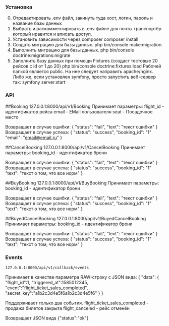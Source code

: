### Установка
0. Отредактировать .env файл, закинуть туда хост, логин, пароль и название базы данных
1. Выбрать и раскомментировать в .env файле для почты транспортёр который нравится и вписать доступ.
2. Установить зависимости через composer
	composer install
3. Создать миграцию для базы данных.
	php bin/console make:migration
4. Выполнить миграцию для базы данных.
	php bin/console doctrine:migrations:migrate
5. Заполнить базу данных при помощи Fixtures (создаст тестовые 20 рейсов с id от 1 до 20)
	php bin/console doctrine:fixtures:load
Рабочей папкой является public. На нее следует направить apache/nginx. Либо же, если установлен symfony, просто запустить веб-сервер так:
	symfony server:start
	
### API
##Booking
	127.0.0.1:8000/api/v1/Booking
Принимает параметры:
flight_id - идентификатор рейса
email - EMail пользователя
seat - Посадочное место

Возвращает в случае ошибки:
	{
	    "status": "fail",
	    "text": "текст ошибки"
	}
Возвращает в случае успеха:
	{
	    "status": "success",
	    "booking_id": "1"
	    "email": "email@email.ru"
	}
	
##CancelBooking
	127.0.0.1:8000/api/v1/CancelBooking
Принимает параметры:
booking_id - идентификатор брони

Возвращает в случае ошибки:
	{
	    "status": "fail",
	    "text": "текст ошибки"
	}
Возвращает в случае успеха:
	{
	    "status": "success",
	    "booking_id": "1"
	    "text": "текст о том, что все норм"
	}
	
##BuyBooking
	127.0.0.1:8000/api/v1/BuyBooking
Принимает параметры:
booking_id - идентификатор брони

Возвращает в случае ошибки:
	{
	    "status": "fail",
	    "text": "текст ошибки"
	}
Возвращает в случае успеха:
	{
	    "status": "success",
	    "booking_id": "1"
	    "text": "текст о том, что все норм"
	}
	
##BuyedCancelBooking
	127.0.0.1:8000/api/v1/BuyedCancelBooking
Принимает параметры:
booking_id - идентификатор брони

Возвращает в случае ошибки:
	{
	    "status": "fail",
	    "text": "текст ошибки"
	}
Возвращает в случае успеха:
	{
	    "status": "success",
	    "booking_id": "1"
	    "text": "текст о том, что все норм"
	}
	
### Events
	127.0.0.1:8000/api/v1/callback/events
	
Принимает в качестве параметра RAW-строку с JSON вида:
	{
		"data": {	
			"flight_id":1,
			"triggered_at":1585012345,
			"event":"flight_ticket_sales_completed",
			"secret_key":"a1b2c3d4e5f6a1b2c3d4e5f6"
		}
	}

Поддерживает только два события. 
flight_ticket_sales_completed - продажа билетов закрыта
flight_canceled - рейс отменён

Возвращает JSON вида
	{"status":"ok"}
	
